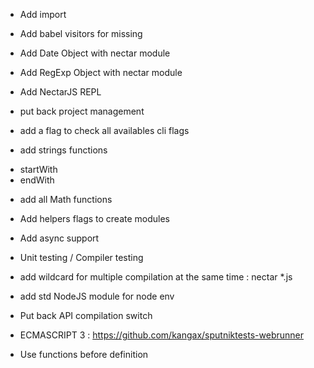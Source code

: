 * Add import

* Add babel visitors for missing

* Add Date Object with nectar module

* Add RegExp Object with nectar module

* Add NectarJS REPL

* put back project management

* add a flag to check all availables cli flags

* add strings functions
- startWith 
- endWith

* add all Math functions

* Add helpers flags to create modules

* Add async support

* Unit testing / Compiler testing

* add wildcard for multiple compilation at the same time : nectar *.js

* add std NodeJS module for node env

* Put back API compilation switch

* ECMASCRIPT 3 : https://github.com/kangax/sputniktests-webrunner

* Use functions before definition
